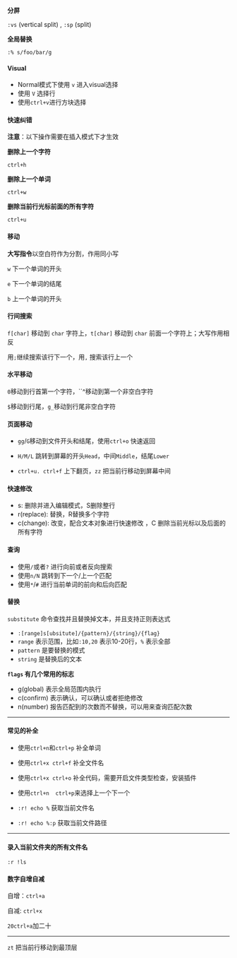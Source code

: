 **分屏**

`:vs` (vertical split) , `:sp` (split)

**全局替换**

`:% s/foo/bar/g`

#### Visual

- Normal模式下使用 `v` 进入visual选择
- 使用 `V` 选择行
- 使用`ctrl+v`进行方块选择

#### 快速纠错

**注意**：以下操作需要在插入模式下才生效

**删除上一个字符**

`ctrl+h`

**删除上一个单词**

`ctrl+w`

**删除当前行光标前面的所有字符**

`ctrl+u`

#### 移动

**大写指令**以空白符作为分割，作用同小写

`w`  下一个单词的开头

`e`  下一个单词的结尾

`b`  上一个单词的开头

#### 行间搜索

`f[char]`  移动到 `char` 字符上，`t[char]`  移动到 `char` 前面一个字符上；大写作用相反

用`;`继续搜索该行下一个，用`,` 搜索该行上一个

#### 水平移动

`0`移动到行首第一个字符，``^移动到第一个非空白字符

`$`移动到行尾，`g_`移动到行尾非空白字符

#### 页面移动

- `gg`/`G`移动到文件开头和结尾，使用`ctrl+o` 快速返回

- `H/M/L` 跳转到屏幕的开头`Head`，中间`Middle`，结尾`Lower`
- `ctrl+u. ctrl+f` 上下翻页，`zz` 把当前行移动到屏幕中间

#### 快速修改

- s: 删除并进入编辑模式，S删除整行
- r(replace): 替换，R替换多个字符
- c(change): 改变，配合文本对象进行快速修改 ，C 删除当前光标以及后面的所有字符

#### 查询

- 使用`/`或者`?` 进行向前或者反向搜索
- 使用`n/N` 跳转到下一个/上一个匹配
- 使用`*`/`#` 进行当前单词的前向和后向匹配

#### 替换

`substitute` 命令查找并且替换掉文本，并且支持正则表达式

- `:[range]s[ubsitute]/{pattern}/{string}/{flag}`
- `range` 表示范围，比如`:10,20` 表示10-20行，`%` 表示全部
- `pattern` 是要替换的模式
- `string` 是替换后的文本

**`flags` 有几个常用的标志**

- g(global) 表示全局范围内执行
- c(confirm) 表示确认，可以确认或者拒绝修改
- n(number) 报告匹配到的次数而不替换，可以用来查询匹配次数

---

#### 常见的补全

- 使用`ctrl+n`和`ctrl+p` 补全单词
- 使用`ctrl+x ctrl+f` 补全文件名
- 使用`ctrl+x ctrl+o` 补全代码，需要开启文件类型检查，安装插件

- 使用`ctrl+n  ctrl+p`来选择上一个下一个 
- `:r! echo %` 获取当前文件名
- `:r! echo %:p` 获取当前文件路径

---

#### 录入当前文件夹的所有文件名

`:r !ls`

#### 数字自增自减

自增：`ctrl+a`

自减: `ctrl+x`

`20ctrl+a`加二十

---

`zt` 把当前行移动到最顶层

